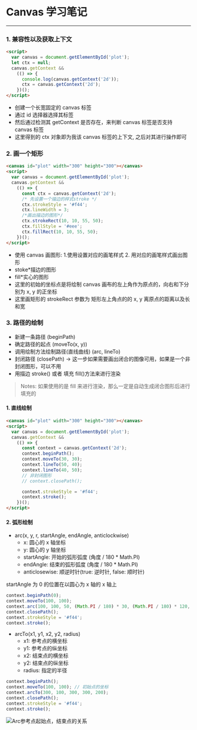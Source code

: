 # Canvas 学习笔记

---

### 1. 兼容性以及获取上下文

```html
<script>
  var canvas = document.getElementById('plot');
  let ctx = null;
  canvas.getContext &&
    (() => {
      console.log(canvas.getContext('2d'));
      ctx = canvas.getContext('2d');
    })();
</script>
```

- 创建一个长宽固定的 canvas 标签
- 通过 id 选择器选择其标签
- 然后通过检测其 getContext 是否存在，来判断 canvas 标签是否支持 canvas 标签
- 这里得到的 ctx 对象即为我该 canvas 标签的上下文, 之后对其进行操作即可

### 2. 画一个矩形

```html
<canvas id="plot" width="300" height="300"></canvas>
<script>
  var canvas = document.getElementById('plot');
  canvas.getContext &&
    (() => {
      const ctx = canvas.getContext('2d');
      /* 先设置一个描边的样式stroke */
      ctx.strokeStyle = '#f44';
      ctx.lineWidth = 3;
      /*画出描边的图形*/
      ctx.strokeRect(10, 10, 55, 50);
      ctx.fillStyle = '#eee';
      ctx.fillRect(10, 10, 55, 50);
    })();
</script>
```

- 使用 canvas 画图形: 1.使用设置对应的画笔样式 2. 用对应的画笔样式画出图形
- stoke\*描边的图形
- fill\*实心的图形
- 这里的初始的坐标点是将绘制 canvas 画布的左上角作为原点的，向右和下分别为 x, y 的正坐标
- 这里画矩形的 strokeRect 参数为 矩形左上角点的的 x, y 离原点的距离以及长和宽

### 3. 路径的绘制

- 新建一条路径 (beginPath)
- 确定路径的起点 (moveTo(x, y))
- 调用绘制方法绘制路径(直线曲线) (arc, lineTo)
- 封闭路径 (closePath) -> 这一步如果需要画出闭合的图像可用，如果是一个非封闭图形，可以不用
- 用描边 stroke() 或者 填充 fill()方法来进行渲染

> Notes: 如果使用的是 fill 来进行渲染，那么一定是自动生成闭合图形后进行填充的

#### 1. 直线绘制

```html
<canvas id="plot" width="300" height="300"></canvas>
<script>
  var canvas = document.getElementById('plot');
  canvas.getContext &&
    (() => {
      const context = canvas.getContext('2d');
      context.beginPath();
      context.moveTo(30, 30);
      context.lineTo(50, 40);
      context.lineTo(40, 50);
      // 非封闭图形
      // context.closePath();

      context.strokeStyle = '#f44';
      context.stroke();
    })();
</script>
```

#### 2. 弧形绘制

- arc(x, y, r, startAngle, endAngle, anticlockwise)
  - x: 圆心的 x 轴坐标
  - y: 圆心的 y 轴坐标
  - startAngle: 开始的弧形弧度 (角度 / 180 \* Math.PI)
  - endAngle: 结束的弧形弧度 (角度 / 180 \* Math.PI)
  - anticlosewise: 顺逆时针(true: 逆时针, false: 顺时针)

startAngle 为 0 的位置在以圆心为 x 轴的 x 轴上

```javascript
context.beginPath(0);
context.moveTo(100, 100);
context.arc(100, 100, 50, (Math.PI / 180) * 30, (Math.PI / 180) * 120, false);
context.closePath();
context.strokeStyle = '#f44';
context.stroke();
```

- arcTo(x1, y1, x2, y2, radius)
  - x1: 参考点的横坐标
  - y1: 参考点的纵坐标
  - x2: 结束点的横坐标
  - y2: 结束点的纵坐标
  - radius: 指定的半径

```javascript
context.beginPath();
context.moveTo(100, 100); // 初始点的坐标
context.arcTo(300, 100, 300, 300, 200);
context.closePath();
context.strokeStyle = '#f44';
context.stroke();
```

![Arc参考点起始点，结束点的关系](https://www.runoob.com/wp-content/uploads/2018/12/3556678928-5b74dd8f1bd2a_articlex.png)

